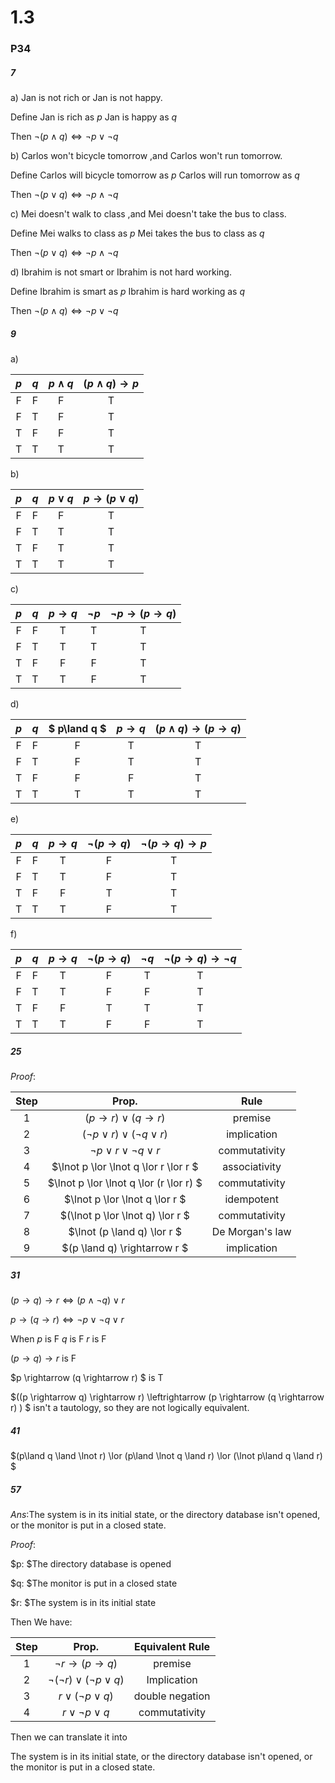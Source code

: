 # 1.3

### P34

##### 7

a) Jan is not rich or Jan is not happy.

Define Jan is rich as $p$	Jan is happy as $q$

Then $\lnot (p \land q) \Leftrightarrow \lnot p \lor \lnot q$

b) Carlos won't bicycle tomorrow ,and Carlos won't run tomorrow.

Define Carlos will bicycle tomorrow as  $p$	Carlos will run tomorrow as $q$

Then $\lnot (p \lor q) \Leftrightarrow \lnot p \land \lnot q$

c) Mei doesn't walk to class ,and  Mei doesn't take the bus to class.

Define Mei walks to class as  $p$	Mei takes the bus to class as $q$

Then $\lnot (p \lor q) \Leftrightarrow \lnot p \land \lnot q$

d) Ibrahim is not smart or Ibrahim is not hard working.

Define Ibrahim is smart as $p$	Ibrahim is hard working as $q$

Then $\lnot (p \land q) \Leftrightarrow \lnot p \lor \lnot q$



##### 9

a)

| $p$  | $q$  | $p \land q$ | $(p \land q) \rightarrow p$ |
| :--: | :--: | :---------: | :-------------------------: |
|  F   |  F   |      F      |              T              |
|  F   |  T   |      F      |              T              |
|  T   |  F   |      F      |              T              |
|  T   |  T   |      T      |              T              |

b)

| $p$  | $q$  | $p \lor q$ | $p\rightarrow (p \lor q)$ |
| :--: | :--: | :--------: | :-----------------------: |
|  F   |  F   |     F      |             T             |
|  F   |  T   |     T      |             T             |
|  T   |  F   |     T      |             T             |
|  T   |  T   |     T      |             T             |

c)

| $p$  | $q$  | $p \rightarrow q$ | $\lnot p$ | $\lnot p \rightarrow (p \rightarrow q)$ |
| :--: | :--: | :---------------: | :-------: | :-------------------------------------: |
|  F   |  F   |         T         |     T     |                    T                    |
|  F   |  T   |         T         |     T     |                    T                    |
|  T   |  F   |         F         |     F     |                    T                    |
|  T   |  T   |         T         |     F     |                    T                    |

d)

| $p$  | $q$  | $ p\land q $ | $p \rightarrow q$ | $(p\land q) \rightarrow (p \rightarrow q)$ |
| :--: | :--: | :----------: | :---------------: | :----------------------------------------: |
|  F   |  F   |      F       |         T         |                     T                      |
|  F   |  T   |      F       |         T         |                     T                      |
|  T   |  F   |      F       |         F         |                     T                      |
|  T   |  T   |      T       |         T         |                     T                      |

e)

| $p$  | $q$  | $p \rightarrow q$ | $\lnot (p \rightarrow q)$ | $\lnot (p \rightarrow q) \rightarrow p$ |
| :--: | :--: | :---------------: | :-----------------------: | :-------------------------------------: |
|  F   |  F   |         T         |             F             |                    T                    |
|  F   |  T   |         T         |             F             |                    T                    |
|  T   |  F   |         F         |             T             |                    T                    |
|  T   |  T   |         T         |             F             |                    T                    |

f)

| $p$  | $q$  | $p \rightarrow q$ | $\lnot (p \rightarrow q)$ | $\lnot q$ | $\lnot (p \rightarrow q) \rightarrow \lnot q$ |
| :--: | :--: | :---------------: | :-----------------------: | :-------: | :-------------------------------------------: |
|  F   |  F   |         T         |             F             |     T     |                       T                       |
|  F   |  T   |         T         |             F             |     F     |                       T                       |
|  T   |  F   |         F         |             T             |     T     |                       T                       |
|  T   |  T   |         T         |             F             |     F     |                       T                       |



##### 25

$Proof:$

| Step |                   Prop.                    |      Rule       |
| :--: | :----------------------------------------: | :-------------: |
|  1   | $(p \rightarrow r) \lor (q \rightarrow r)$ |     premise     |
|  2   |  $(\lnot p \lor r) \lor (\lnot q \lor r)$  |   implication   |
|  3   |    $\lnot p \lor r \lor \lnot q \lor r$    |  commutativity  |
|  4   |   $\lnot p \lor \lnot q \lor r \lor r $    |  associativity  |
|  5   |  $\lnot p \lor \lnot q \lor (r \lor r) $   |  commutativity  |
|  6   |      $\lnot p \lor \lnot q \lor r  $       |   idempotent    |
|  7   |     $(\lnot p \lor \lnot q) \lor r  $      |  commutativity  |
|  8   |        $\lnot (p \land q) \lor r  $        | De Morgan's law |
|  9   |       $(p \land q) \rightarrow r  $        |   implication   |



##### 31

$(p \rightarrow q) \rightarrow r \Leftrightarrow  (p \land \lnot q) \lor r$

$p \rightarrow (q \rightarrow r) \Leftrightarrow  \lnot p \lor \lnot q \lor r$

When $p$ is F 	$q$ is F	$r$ is F

$(p \rightarrow q) \rightarrow r$ is F

$p \rightarrow (q \rightarrow r)  $ is T

$((p \rightarrow q) \rightarrow r) \leftrightarrow (p \rightarrow (q \rightarrow r) ) $ isn't a tautology, so they are not logically equivalent.





##### 41

$(p\land q \land \lnot r) \lor (p\land \lnot q \land r) \lor (\lnot p\land q \land r) $



##### 57

$Ans:$The system is in its initial state, or the directory database isn't opened, or the monitor is put in a closed state.

$Proof:$

$p: $The directory database is opened

$q: $The monitor is put in a closed state

$r: $The system is in its initial state

Then We have:

| Step |                   Prop.                   | Equivalent Rule |
| :--: | :---------------------------------------: | :-------------: |
|  1   |  $\lnot r \rightarrow (p \rightarrow q)$  |     premise     |
|  2   | $\lnot (\lnot r ) \lor  (\lnot p \lor q)$ |   Implication   |
|  3   |        $r \lor  (\lnot p \lor q)$         | double negation |
|  4   |         $r \lor  \lnot p \lor q$          |  commutativity  |

Then we can translate it into

The system is in its initial state, or the directory database isn't opened, or the monitor is put in a closed state.
